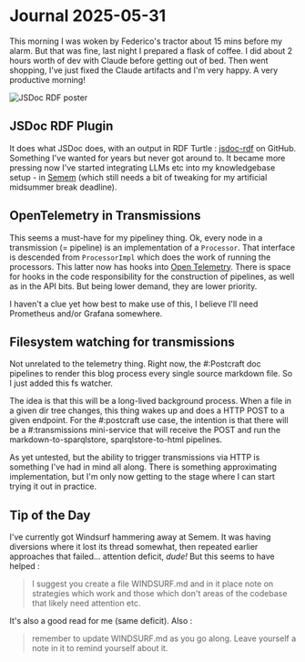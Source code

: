 # Journal 2025-05-31

This morning I was woken by Federico's tractor about 15 mins before my alarm. But that was fine, last night I prepared a flask of coffee. I did about 2 hours worth of dev with Claude before getting out of bed. Then went shopping, I've just fixed the Claude artifacts and I'm very happy. A very productive morning!

![JSDoc RDF poster](/images/2025-05/jsdoc-rdf.png)

## JSDoc RDF Plugin

It does what JSDoc does, with an output in RDF Turtle : [jsdoc-rdf](https://github.com/danja/jsdoc-rdf) on GitHub. Something I've wanted for years but never got around to. It became more pressing now I've started integrating LLMs etc into my knowledgebase setup - in [Semem](https://github.com/danja/semem) (which still needs a bit of tweaking for my artificial midsummer break deadline).

## OpenTelemetry in Transmissions

This seems a must-have for my pipeliney thing. Ok, every node in a transmission (= pipeline) is an implementation of a `Processor`. That interface is descended from `ProcessorImpl` which does the work of running the processors. This latter now has hooks into [Open Telemetry](https://github.com/open-telemetry). There is space for hooks in the code responsibility for the construction of pipelines, as well as in the API bits. But being lower demand, they are lower priority.

I haven't a clue yet how best to make use of this, I believe I'll need Prometheus and/or Grafana somewhere.

## Filesystem watching for transmissions

Not unrelated to the telemetry thing. Right now, the #:Postcraft doc pipelines to render this blog process every single source markdown file. So I just added this fs watcher.

The idea is that this will be a long-lived background process. When a file in a given dir tree changes, this thing wakes up and does a HTTP POST to a given endpoint. For the #:postcraft use case, the intention is that there will be a #:transmissions mini-service that will receive the POST and run the markdown-to-sparqlstore, sparqlstore-to-html pipelines.

As yet untested, but the ability to trigger transmissions via HTTP is something I've had in mind all along. There is something approximating implementation, but I'm only now getting to the stage where I can start trying it out in practice.

## Tip of the Day

I've currently got Windsurf hammering away at Semem. It was having diversions where it lost its thread somewhat, then repeated earlier approaches that failed... attention deficit, *dude!*
But this seems to have helped :
> I suggest you create a file WINDSURF.md and in it place note on strategies which work and those which don't areas of the codebase that likely need attention etc.

It's also a good read for me (same deficit).
Also :
> remember to update WINDSURF.md as you go along. Leave yourself a note in it to remind yourself about it.
